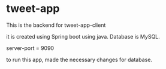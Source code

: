 # tweet-app

This is the backend for tweet-app-client

it is created using Spring boot using java. 
Database is MySQL. 

server-port = 9090

to run this app, made the necessary changes for database. 

